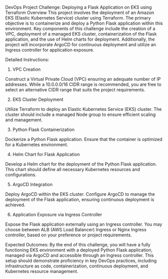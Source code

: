 DevOps Project Challenge: Deploying a Flask Application on EKS using Terraform
Overview
This project involves the deployment of an Amazon EKS (Elastic Kubernetes Service) cluster using Terraform. The primary objective is to containerize and deploy a Python Flask application within this environment. Key components of this challenge include the creation of a VPC, deployment of a managed EKS cluster, containerization of the Flask application, and the use of Helm charts for deployment. Additionally, the project will incorporate ArgoCD for continuous deployment and utilize an Ingress controller for application exposure.

Detailed Instructions:

1. VPC Creation

Construct a Virtual Private Cloud (VPC) ensuring an adequate number of IP addresses. While a 10.0.0.0/16 CIDR range is recommended, you are free to select an alternative CIDR range that suits the project requirements.

2. EKS Cluster Deployment

Utilize Terraform to deploy an Elastic Kubernetes Service (EKS) cluster.
The cluster should include a managed Node group to ensure efficient scaling and management.

3. Python Flask Containerization

Dockerize a Python Flask application. Ensure that the container is optimized for a Kubernetes environment.

4. Helm Chart for Flask Application

Develop a Helm chart for the deployment of the Python Flask application. This chart should define all necessary Kubernetes resources and configurations.

5. ArgoCD Integration 

Deploy ArgoCD within the EKS cluster.
Configure ArgoCD to manage the deployment of the Flask application, ensuring continuous deployment is achieved.

6. Application Exposure via Ingress Controller

Expose the Flask application externally using an Ingress controller.
You may choose between ALB (AWS Load Balancer) Ingress or Nginx Ingress controller, based on your preference or project requirements.

Expected Outcomes:
By the end of this challenge, you will have a fully functioning EKS environment with a deployed Python Flask application, managed via ArgoCD and accessible through an Ingress controller. This setup should demonstrate proficiency in key DevOps practices, including infrastructure as code, containerization, continuous deployment, and Kubernetes resource management.